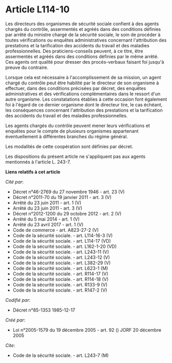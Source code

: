 # Article L114-10

Les directeurs des organismes de sécurité sociale confient à des agents chargés du contrôle, assermentés et agréés dans des
conditions définies par arrêté du ministre chargé de la sécurité sociale, le soin de procéder à toutes vérifications ou
enquêtes administratives concernant l'attribution des prestations et la tarification des accidents du travail et des maladies
professionnelles. Des praticiens-conseils peuvent, à ce titre, être assermentés et agréés dans des conditions définies par le
même arrêté. Ces agents ont qualité pour dresser des procès-verbaux faisant foi jusqu'à preuve du contraire.

Lorsque cela est nécessaire à l'accomplissement de sa mission, un agent chargé du contrôle peut être habilité par le
directeur de son organisme à effectuer, dans des conditions précisées par décret, des enquêtes administratives et des
vérifications complémentaires dans le ressort d'un autre organisme. Les constatations établies à cette occasion font
également foi à l'égard de ce dernier organisme dont le directeur tire, le cas échéant, les conséquences concernant
l'attribution des prestations et la tarification des accidents du travail et des maladies professionnelles.

Les agents chargés du contrôle peuvent mener leurs vérifications et enquêtes pour le compte de plusieurs organismes
appartenant éventuellement à différentes branches du régime général.

Les modalités de cette coopération sont définies par décret.

Les dispositions du présent article ne s'appliquent pas aux agents mentionnés à l'article L. 243-7.

**Liens relatifs à cet article**

_Cité par_:

  - Décret n°46-2769 du 27 novembre 1946 - art. 23 (V)
  - Décret n°2011-70 du 19 janvier 2011 - art. 3 (V)
  - Arrêté du 23 juin 2011 - art. 1 (V)
  - Arrêté du 23 juin 2011 - art. 3 (V)
  - Décret n°2012-1200 du 29 octobre 2012 - art. 2 (V)
  - Arrêté du 5 mai 2014 - art. 1 (V)
  - Arrêté du 23 avril 2017 - art. 1 (V)
  - Code de commerce - art. A823-27-2 (V)
  - Code de la sécurité sociale. - art. L114-16-3 (V)
  - Code de la sécurité sociale. - art. L114-17 (VD)
  - Code de la sécurité sociale. - art. L162-1-20 (VD)
  - Code de la sécurité sociale. - art. L243-11 (V)
  - Code de la sécurité sociale. - art. L243-12 (V)
  - Code de la sécurité sociale. - art. L382-29 (V)
  - Code de la sécurité sociale. - art. L623-1 (M)
  - Code de la sécurité sociale. - art. R114-17 (V)
  - Code de la sécurité sociale. - art. R114-18 (V)
  - Code de la sécurité sociale. - art. R133-9 (V)
  - Code de la sécurité sociale. - art. R147-2 (V)

_Codifié par_:

  - Décret n°85-1353 1985-12-17

_Créé par_:

  - Loi n°2005-1579 du 19 décembre 2005 - art. 92 () JORF 20 décembre 2005

_Cite_:

  - Code de la sécurité sociale. - art. L243-7 (M)
